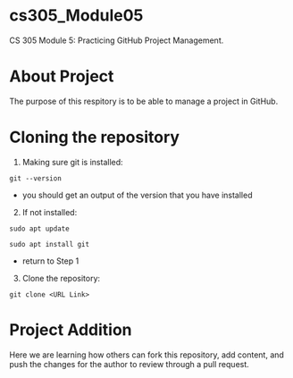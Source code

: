 # cs305_Module05
CS 305 Module 5: Practicing GitHub Project Management.

# About Project
The purpose of this respitory is to be able to manage a project in GitHub.

# Cloning the repository
1. Making sure git is installed: 
 ```
 git --version
 ```
  - you should get an output of the version that you have installed
2. If not installed:
```
sudo apt update
```
```
sudo apt install git
```
  - return to Step 1
3. Clone the repository: 
```
git clone <URL Link>
```
# Project Addition
Here we are learning how others can fork this repository, add content, and push the changes for the author to review through a pull request.
